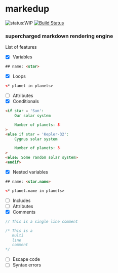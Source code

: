 # markedup

![status:WIP](https://img.shields.io/badge/status-WIP-yellow.svg)
[![Build
Status](https://api.travis-ci.org/siddharthkp/dang.svg?branch=master)](https://travis-ci.org/siddharthkp/dang)

### supercharged markdown rendering engine

List of features
- [x] Variables

```html
## name: <star>
```


- [x] Loops

```html
<* planet in planets>
```

- [ ] Attributes
- [x] Conditionals

```html
<if star = 'Sun':
    Our solar system

    Number of planets: 8
>
<else if star = 'Kepler-32':
    Cygnus solar system

    Number of planets: 3
>
<else: Some random solar system>
<endif>
```

- [x] Nested variables

```html
## name: <star.name>

<* planet.name in planets>
```

- [ ] Includes
- [ ] Attributes
- [x] Comments

```js
// This is a single line comment

/* This is a
   multi
   line
   comment
*/
```

- [ ] Escape code
- [ ] Syntax errors
